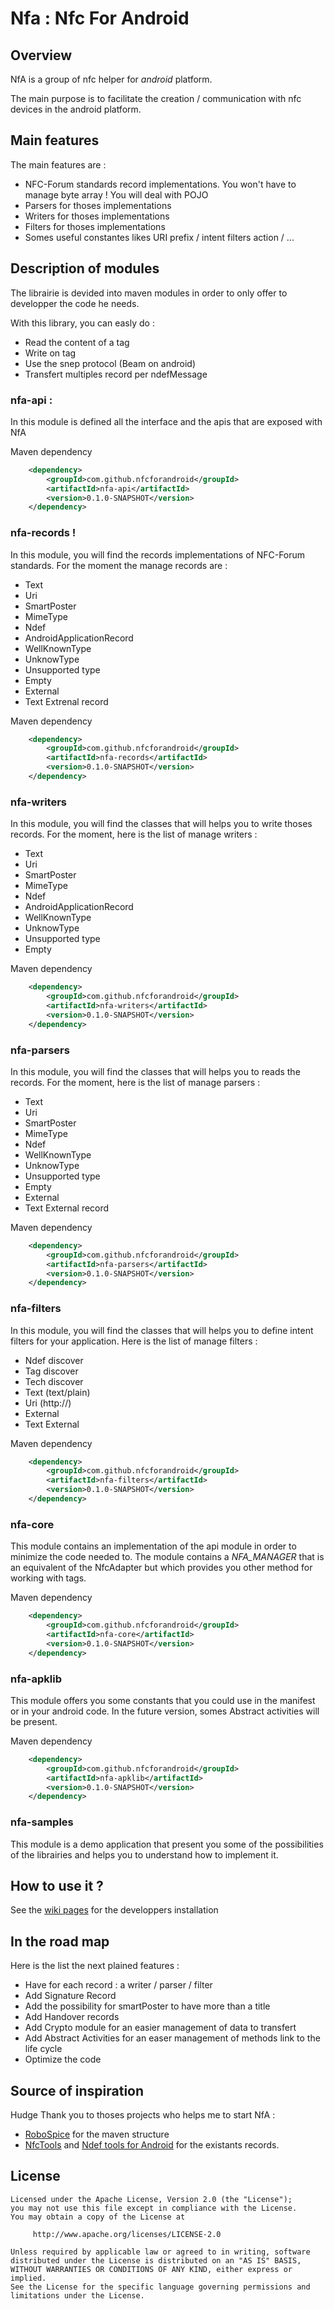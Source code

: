 # Nfa : Nfc For Android

## Overview
NfA is a group of nfc helper for *android* platform.

The main purpose is to facilitate the creation /  communication with nfc devices in the android platform.

## Main features

The main features are : 

* NFC-Forum standards record implementations. You won't have to manage byte array ! You will deal with POJO
* Parsers for thoses implementations
* Writers for thoses implementations
* Filters for thoses implementations
* Somes useful constantes likes URI prefix / intent filters action / ...	


## Description of modules

The librairie is devided into maven modules in order to only offer to developper the code he needs.

With this library, you can easly do : 
* Read the content of a tag
* Write on tag
* Use the snep protocol (Beam on android)
* Transfert multiples record per ndefMessage

### nfa-api : 
In this module is defined all the interface and the apis that are exposed with NfA

Maven dependency
```xml
	<dependency>
		<groupId>com.github.nfcforandroid</groupId>
		<artifactId>nfa-api</artifactId>
		<version>0.1.0-SNAPSHOT</version>
	</dependency>
```

### nfa-records ! 
In this module, you will find the records implementations of NFC-Forum standards. For the moment the manage records are : 
* Text
* Uri
* SmartPoster
* MimeType
* Ndef
* AndroidApplicationRecord
* WellKnownType
* UnknowType
* Unsupported type
* Empty
* External
* Text Extrenal record

Maven dependency
```xml
	<dependency>
		<groupId>com.github.nfcforandroid</groupId>
		<artifactId>nfa-records</artifactId>
		<version>0.1.0-SNAPSHOT</version>
	</dependency>
```

### nfa-writers
In this module, you will find the classes that will helps you to write thoses records. For the moment, here is the list of manage writers : 
* Text
* Uri
* SmartPoster
* MimeType
* Ndef
* AndroidApplicationRecord
* WellKnownType
* UnknowType
* Unsupported type
* Empty

Maven dependency
```xml
	<dependency>
		<groupId>com.github.nfcforandroid</groupId>
		<artifactId>nfa-writers</artifactId>
		<version>0.1.0-SNAPSHOT</version>
	</dependency>
```

### nfa-parsers
In this module, you will find the classes that will helps you to reads the records. For the moment, here is the list of manage parsers : 
* Text
* Uri
* SmartPoster
* MimeType
* Ndef
* WellKnownType
* UnknowType
* Unsupported type
* Empty
* External
* Text External record

Maven dependency
```xml
	<dependency>
		<groupId>com.github.nfcforandroid</groupId>
		<artifactId>nfa-parsers</artifactId>
		<version>0.1.0-SNAPSHOT</version>
	</dependency>
```

### nfa-filters
In this module, you will find the classes that will helps you to define intent filters for your application. Here is the list of manage filters : 
* Ndef discover
* Tag discover
* Tech discover
* Text (text/plain)
* Uri (http://)
* External
* Text External

Maven dependency
```xml
	<dependency>
		<groupId>com.github.nfcforandroid</groupId>
		<artifactId>nfa-filters</artifactId>
		<version>0.1.0-SNAPSHOT</version>
	</dependency>
```

### nfa-core
This module contains an implementation of the api module in order to minimize the code needed to. The module contains a *NFA_MANAGER* that is an equivalent of the NfcAdapter but which provides you other method for working with tags.

Maven dependency
```xml
	<dependency>
		<groupId>com.github.nfcforandroid</groupId>
		<artifactId>nfa-core</artifactId>
		<version>0.1.0-SNAPSHOT</version>
	</dependency>
```

### nfa-apklib
This module offers you some constants that you could use in the manifest or in your android code. In the future version, somes Abstract activities will be present.

Maven dependency
```xml
	<dependency>
		<groupId>com.github.nfcforandroid</groupId>
		<artifactId>nfa-apklib</artifactId>
		<version>0.1.0-SNAPSHOT</version>
	</dependency>
```

### nfa-samples
This module is a demo application that present you some of the possibilities of the librairies and helps you to understand how to implement it.

## How to use it ?

See the [wiki pages](https://github.com/NfcForAndroid/NfA/wiki) for the developpers installation

## In the road map

Here is the list the next plained features : 
* Have for each record : a writer / parser / filter
* Add Signature Record
* Add the possibility for smartPoster to have more than a title
* Add Handover records
* Add Crypto module for an easier management of data to transfert
* Add Abstract Activities for an easer management of methods link to the life cycle
* Optimize the code


## Source of inspiration

Hudge Thank you to thoses projects who helps me to start NfA : 

* [RoboSpice](https://github.com/octo-online/robospice) for the maven structure
* [NfcTools](https://github.com/grundid/nfctools) and [Ndef tools for Android](http://code.google.com/p/ndef-tools-for-android/) for the existants records.

## License

	Licensed under the Apache License, Version 2.0 (the "License");
	you may not use this file except in compliance with the License.
	You may obtain a copy of the License at

	     http://www.apache.org/licenses/LICENSE-2.0

	Unless required by applicable law or agreed to in writing, software
	distributed under the License is distributed on an "AS IS" BASIS,
	WITHOUT WARRANTIES OR CONDITIONS OF ANY KIND, either express or implied.
	See the License for the specific language governing permissions and
	limitations under the License.